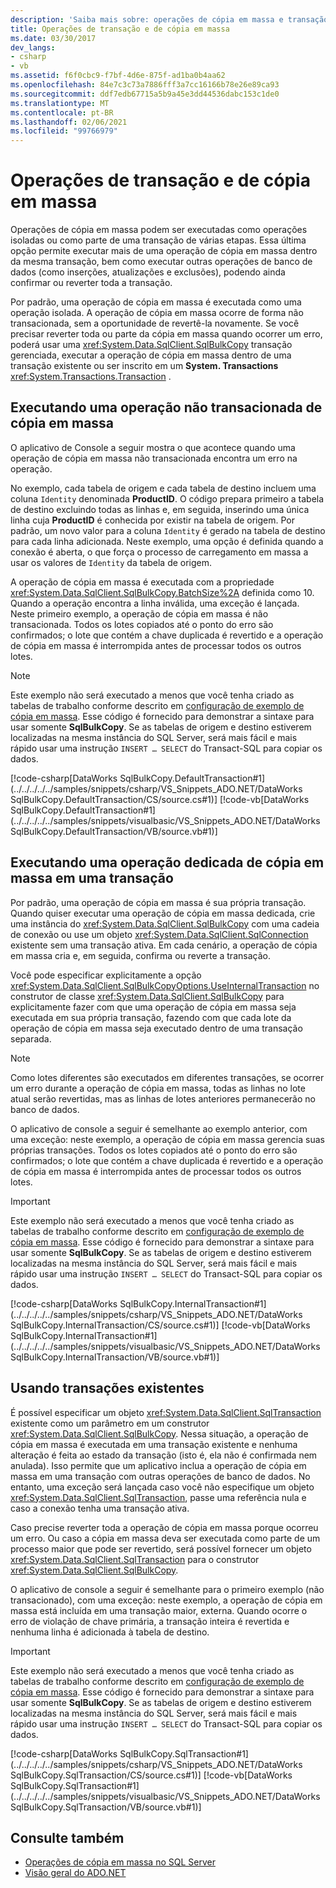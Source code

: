 ```yaml
---
description: 'Saiba mais sobre: operações de cópia em massa e transação'
title: Operações de transação e de cópia em massa
ms.date: 03/30/2017
dev_langs:
- csharp
- vb
ms.assetid: f6f0cbc9-f7bf-4d6e-875f-ad1ba0b4aa62
ms.openlocfilehash: 84e7c3c73a7886fff3a7cc16166b78e26e89ca93
ms.sourcegitcommit: ddf7edb67715a5b9a45e3dd44536dabc153c1de0
ms.translationtype: MT
ms.contentlocale: pt-BR
ms.lasthandoff: 02/06/2021
ms.locfileid: "99766979"
---
```

# <a name="transaction-and-bulk-copy-operations"></a>Operações de transação e de cópia em massa

Operações de cópia em massa podem ser executadas como operações isoladas ou como parte de uma transação de várias etapas. Essa última opção permite executar mais de uma operação de cópia em massa dentro da mesma transação, bem como executar outras operações de banco de dados (como inserções, atualizações e exclusões), podendo ainda confirmar ou reverter toda a transação.  
  
 Por padrão, uma operação de cópia em massa é executada como uma operação isolada. A operação de cópia em massa ocorre de forma não transacionada, sem a oportunidade de revertê-la novamente. Se você precisar reverter toda ou parte da cópia em massa quando ocorrer um erro, poderá usar uma <xref:System.Data.SqlClient.SqlBulkCopy> transação gerenciada, executar a operação de cópia em massa dentro de uma transação existente ou ser inscrito em um **System. Transactions** <xref:System.Transactions.Transaction> .  
  
## <a name="performing-a-non-transacted-bulk-copy-operation"></a>Executando uma operação não transacionada de cópia em massa  

 O aplicativo de Console a seguir mostra o que acontece quando uma operação de cópia em massa não transacionada encontra um erro na operação.  
  
 No exemplo, cada tabela de origem e cada tabela de destino incluem uma coluna `Identity` denominada **ProductID**. O código prepara primeiro a tabela de destino excluindo todas as linhas e, em seguida, inserindo uma única linha cuja **ProductID** é conhecida por existir na tabela de origem. Por padrão, um novo valor para a coluna `Identity` é gerado na tabela de destino para cada linha adicionada. Neste exemplo, uma opção é definida quando a conexão é aberta, o que força o processo de carregamento em massa a usar os valores de `Identity` da tabela de origem.  
  
 A operação de cópia em massa é executada com a propriedade <xref:System.Data.SqlClient.SqlBulkCopy.BatchSize%2A> definida como 10. Quando a operação encontra a linha inválida, uma exceção é lançada. Neste primeiro exemplo, a operação de cópia em massa é não transacionada. Todos os lotes copiados até o ponto do erro são confirmados; o lote que contém a chave duplicada é revertido e a operação de cópia em massa é interrompida antes de processar todos os outros lotes.  
  
> [!NOTE]
> Este exemplo não será executado a menos que você tenha criado as tabelas de trabalho conforme descrito em [configuração de exemplo de cópia em massa](bulk-copy-example-setup.md). Esse código é fornecido para demonstrar a sintaxe para usar somente **SqlBulkCopy**. Se as tabelas de origem e destino estiverem localizadas na mesma instância do SQL Server, será mais fácil e mais rápido usar uma instrução `INSERT … SELECT` do Transact-SQL para copiar os dados.  
  
 [!code-csharp[DataWorks SqlBulkCopy.DefaultTransaction#1](../../../../../samples/snippets/csharp/VS_Snippets_ADO.NET/DataWorks SqlBulkCopy.DefaultTransaction/CS/source.cs#1)]
 [!code-vb[DataWorks SqlBulkCopy.DefaultTransaction#1](../../../../../samples/snippets/visualbasic/VS_Snippets_ADO.NET/DataWorks SqlBulkCopy.DefaultTransaction/VB/source.vb#1)]  
  
## <a name="performing-a-dedicated-bulk-copy-operation-in-a-transaction"></a>Executando uma operação dedicada de cópia em massa em uma transação  

 Por padrão, uma operação de cópia em massa é sua própria transação. Quando quiser executar uma operação de cópia em massa dedicada, crie uma instância do <xref:System.Data.SqlClient.SqlBulkCopy> com uma cadeia de conexão ou use um objeto <xref:System.Data.SqlClient.SqlConnection> existente sem uma transação ativa. Em cada cenário, a operação de cópia em massa cria e, em seguida, confirma ou reverte a transação.  
  
 Você pode especificar explicitamente a opção <xref:System.Data.SqlClient.SqlBulkCopyOptions.UseInternalTransaction> no construtor de classe <xref:System.Data.SqlClient.SqlBulkCopy> para explicitamente fazer com que uma operação de cópia em massa seja executada em sua própria transação, fazendo com que cada lote da operação de cópia em massa seja executado dentro de uma transação separada.  
  
> [!NOTE]
> Como lotes diferentes são executados em diferentes transações, se ocorrer um erro durante a operação de cópia em massa, todas as linhas no lote atual serão revertidas, mas as linhas de lotes anteriores permanecerão no banco de dados.  
  
 O aplicativo de console a seguir é semelhante ao exemplo anterior, com uma exceção: neste exemplo, a operação de cópia em massa gerencia suas próprias transações. Todos os lotes copiados até o ponto do erro são confirmados; o lote que contém a chave duplicada é revertido e a operação de cópia em massa é interrompida antes de processar todos os outros lotes.  
  
> [!IMPORTANT]
> Este exemplo não será executado a menos que você tenha criado as tabelas de trabalho conforme descrito em [configuração de exemplo de cópia em massa](bulk-copy-example-setup.md). Esse código é fornecido para demonstrar a sintaxe para usar somente **SqlBulkCopy**. Se as tabelas de origem e destino estiverem localizadas na mesma instância do SQL Server, será mais fácil e mais rápido usar uma instrução `INSERT … SELECT` do Transact-SQL para copiar os dados.  
  
 [!code-csharp[DataWorks SqlBulkCopy.InternalTransaction#1](../../../../../samples/snippets/csharp/VS_Snippets_ADO.NET/DataWorks SqlBulkCopy.InternalTransaction/CS/source.cs#1)]
 [!code-vb[DataWorks SqlBulkCopy.InternalTransaction#1](../../../../../samples/snippets/visualbasic/VS_Snippets_ADO.NET/DataWorks SqlBulkCopy.InternalTransaction/VB/source.vb#1)]  
  
## <a name="using-existing-transactions"></a>Usando transações existentes  

 É possível especificar um objeto <xref:System.Data.SqlClient.SqlTransaction> existente como um parâmetro em um construtor <xref:System.Data.SqlClient.SqlBulkCopy>. Nessa situação, a operação de cópia em massa é executada em uma transação existente e nenhuma alteração é feita ao estado da transação (isto é, ela não é confirmada nem anulada). Isso permite que um aplicativo inclua a operação de cópia em massa em uma transação com outras operações de banco de dados. No entanto, uma exceção será lançada caso você não especifique um objeto <xref:System.Data.SqlClient.SqlTransaction>, passe uma referência nula e caso a conexão tenha uma transação ativa.  
  
 Caso precise reverter toda a operação de cópia em massa porque ocorreu um erro. Ou caso a cópia em massa deva ser executada como parte de um processo maior que pode ser revertido, será possível fornecer um objeto <xref:System.Data.SqlClient.SqlTransaction> para o construtor <xref:System.Data.SqlClient.SqlBulkCopy>.  
  
 O aplicativo de console a seguir é semelhante para o primeiro exemplo (não transacionado), com uma exceção: neste exemplo, a operação de cópia em massa está incluída em uma transação maior, externa. Quando ocorre o erro de violação de chave primária, a transação inteira é revertida e nenhuma linha é adicionada à tabela de destino.  
  
> [!IMPORTANT]
> Este exemplo não será executado a menos que você tenha criado as tabelas de trabalho conforme descrito em [configuração de exemplo de cópia em massa](bulk-copy-example-setup.md). Esse código é fornecido para demonstrar a sintaxe para usar somente **SqlBulkCopy**. Se as tabelas de origem e destino estiverem localizadas na mesma instância do SQL Server, será mais fácil e mais rápido usar uma instrução `INSERT … SELECT` do Transact-SQL para copiar os dados.  
  
 [!code-csharp[DataWorks SqlBulkCopy.SqlTransaction#1](../../../../../samples/snippets/csharp/VS_Snippets_ADO.NET/DataWorks SqlBulkCopy.SqlTransaction/CS/source.cs#1)]
 [!code-vb[DataWorks SqlBulkCopy.SqlTransaction#1](../../../../../samples/snippets/visualbasic/VS_Snippets_ADO.NET/DataWorks SqlBulkCopy.SqlTransaction/VB/source.vb#1)]  
  
## <a name="see-also"></a>Consulte também

- [Operações de cópia em massa no SQL Server](bulk-copy-operations-in-sql-server.md)
- [Visão geral do ADO.NET](../ado-net-overview.md)

